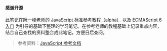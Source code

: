 #### 感谢开源

此笔记在阮一峰老师的 [JavaScript 标准参考教程（alpha）](http://javascript.ruanyifeng.com/) 以及 [ECMAScript 6 入门](http://es6.ruanyifeng.com/) 为引导的基础下整理的学习笔记。在参考老师的教程基础上记录重点内容，结合自己查找的资料整合成此笔记，方便日后查阅。

> 参考资料：[JavaScript 参考文档](https://developer.mozilla.org/zh-CN/docs/Web/JavaScript/Reference)